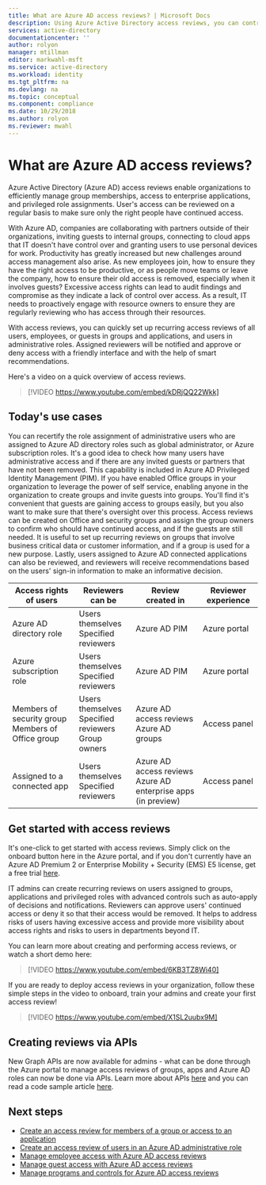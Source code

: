 ```yaml
---
title: What are Azure AD access reviews? | Microsoft Docs
description: Using Azure Active Directory access reviews, you can control group membership and application access to meet governance, risk management, and compliance initiatives in your organization.
services: active-directory
documentationcenter: ''
author: rolyon
manager: mtillman
editor: markwahl-msft
ms.service: active-directory
ms.workload: identity
ms.tgt_pltfrm: na
ms.devlang: na
ms.topic: conceptual
ms.component: compliance
ms.date: 10/29/2018
ms.author: rolyon
ms.reviewer: mwahl
---
```


# What are Azure AD access reviews?

Azure Active Directory (Azure AD) access reviews enable organizations to efficiently manage group memberships, access to enterprise applications, and privileged role assignments. User's access can be reviewed on a regular basis to make sure only the right people have continued access.

With Azure AD, companies are collaborating with partners outside of their organizations, inviting guests to internal groups, connecting to cloud apps that IT doesn't have control over and granting users to use personal devices for work. Productivity has greatly increased but new challenges around access management also arise. As new employees join, how to ensure they have the right access to be productive, or as people move teams or leave the company, how to ensure their old access is removed, especially when it involves guests? Excessive access rights can lead to audit findings and compromise as they indicate a lack of control over access. As a result, IT needs to proactively engage with resource owners to ensure they are regularly reviewing who has access through their resources.

With access reviews, you can quickly set up recurring access reviews of all users, employees, or guests in groups and applications, and users in administrative roles. Assigned reviewers will be notified and approve or deny access with a friendly interface and with the help of smart recommendations.

Here's a video on a quick overview of access reviews.

>[!VIDEO https://www.youtube.com/embed/kDRjQQ22Wkk]

## Today's use cases

You can recertify the role assignment of administrative users who are assigned to Azure AD directory roles such as global administrator, or Azure subscription roles. It's a good idea to check how many users have administrative access and if there are any invited guests or partners that have not been removed. This capability is included in Azure AD Privileged Identity Management (PIM). If you have enabled Office groups in your organization to leverage the power of self service, enabling anyone in the organization to create groups and invite guests into groups. You'll find it's convenient that guests are gaining access to groups easily, but you also want to make sure that there's oversight over this process. Access reviews can be created on Office and security groups and assign the group owners to confirm who should have continued access, and if the guests are still needed. It is useful to set up recurring reviews on groups that involve business critical data or customer information, and if a group is used for a new purpose. Lastly, users assigned to Azure AD connected applications can also be reviewed, and reviewers will receive recommendations based on the users' sign-in information to make an informative decision.

| Access rights of users | Reviewers can be | Review created in | Reviewer experience |
| --- | --- | --- | --- |
| Azure AD directory role | Users themselves</br>Specified reviewers | Azure AD PIM | Azure portal |
| Azure subscription role | Users themselves</br>Specified reviewers | Azure AD PIM | Azure portal |
| Members of security group</br>Members of Office group | Users themselves</br>Specified reviewers</br>Group owners | Azure AD access reviews</br>Azure AD groups | Access panel |
| Assigned to a connected app | Users themselves</br>Specified reviewers | Azure AD access reviews</br>Azure AD enterprise apps (in preview) | Access panel |

## Get started with access reviews

It's one-click to get started with access reviews. Simply click on the onboard button here in the Azure portal, and if you don't currently have an Azure AD Premium 2 or Enterprise Mobility + Security (EMS) E5 license, get a free trial [here](http://aka.ms/emse5trial).

IT admins can create recurring reviews on users assigned to groups, applications and privileged roles with advanced controls such as auto-apply of decisions and notifications. Reviewers can approve users' continued access or deny it so that their access would be removed. It helps to address risks of users having excessive access and provide more visibility about access rights and risks to users in departments beyond IT.

You can learn more about creating and performing access reviews, or watch a short demo here:

>[!VIDEO https://www.youtube.com/embed/6KB3TZ8Wi40]

If you are ready to deploy access reviews in your organization, follow these simple steps in the video to onboard, train your admins and create your first access review!

>[!VIDEO https://www.youtube.com/embed/X1SL2uubx9M]

## Creating reviews via APIs

New Graph APIs are now available for admins - what can be done through the Azure portal to manage access reviews of groups, apps and Azure AD roles can now be done via APIs. Learn more about APIs [here](https://developer.microsoft.com/en-us/graph/docs/api-reference/beta/resources/accessreviews_root) and you can read a code sample article [here](https://techcommunity.microsoft.com/t5/Azure-Active-Directory/Example-of-retrieving-Azure-AD-access-reviews-via-Microsoft/m-p/236096).

## Next steps

- [Create an access review for members of a group or access to an application](create-access-review.md)
- [Create an access review of users in an Azure AD administrative role](../privileged-identity-management/pim-how-to-start-security-review.md)
- [Manage employee access with Azure AD access reviews](manage-user-access-with-access-reviews.md)
- [Manage guest access with Azure AD access reviews](manage-guest-access-with-access-reviews.md)
- [Manage programs and controls for Azure AD access reviews](manage-programs-controls.md)
